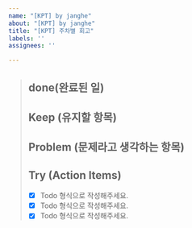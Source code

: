 ```yaml
---
name: "[KPT] by janghe"
about: "[KPT] by janghe"
title: "[KPT] 주차별 회고"
labels: ''
assignees: ''

---
```


> ## done(완료된 일)
>
> ## Keep (유지할 항목)
> 
> ## Problem (문제라고 생각하는 항목)
> 
> ## Try (Action Items)
> * [x]  Todo 형식으로 작성해주세요.
> * [x]  Todo 형식으로 작성해주세요.
> * [x]  Todo 형식으로 작성해주세요.
